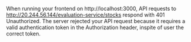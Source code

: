 When running your frontend on http://localhost:3000, API requests to http://20.244.56.144/evaluation-service/stocks respond with 401 Unauthorized.
The server rejected your API request because it requires a valid authentication token in the Authorization header, inspite of user the correct token.








